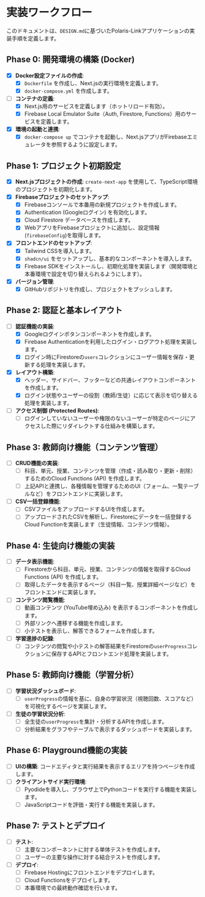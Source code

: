 # 実装ワークフロー

このドキュメントは、`DESIGN.md`に基づいたPolaris-Linkアプリケーションの実装手順を定義します。

## Phase 0: 開発環境の構築 (Docker)

- [x] **Docker設定ファイルの作成**:
  - [x] `Dockerfile` を作成し、Next.jsの実行環境を定義します。
  - [x] `docker-compose.yml` を作成します。
- [ ] **コンテナの定義**:
  - [x] Next.js用のサービスを定義します（ホットリロード有効）。
  - [x] Firebase Local Emulator Suite（Auth, Firestore, Functions）用のサービスを定義します。
- [x] **環境の起動と連携**:
  - [x] `docker-compose up` でコンテナを起動し、Next.jsアプリがFirebaseエミュレータを参照するように設定します。

## Phase 1: プロジェクト初期設定

- [x] **Next.jsプロジェクトの作成**: `create-next-app` を使用して、TypeScript環境のプロジェクトを初期化します。
- [x] **Firebaseプロジェクトのセットアップ**:
  - [x] Firebaseコンソールで本番用の新規プロジェクトを作成します。
  - [x] Authentication (Googleログイン) を有効化します。
  - [x] Cloud Firestore データベースを作成します。
  - [x] WebアプリをFirebaseプロジェクトに追加し、設定情報(`firebaseConfig`)を取得します。
- [x] **フロントエンドのセットアップ**:
  - [x] Tailwind CSSを導入します。
  - [x] `shadcn/ui` をセットアップし、基本的なコンポーネントを導入します。
  - [x] Firebase SDKをインストールし、初期化処理を実装します（開発環境と本番環境で設定を切り替えられるようにします）。
- [x] **バージョン管理**:
  - [x] GitHubリポジトリを作成し、プロジェクトをプッシュします。

## Phase 2: 認証と基本レイアウト

- [ ] **認証機能の実装**:
  - [x] Googleログインボタンコンポーネントを作成します。
  - [x] Firebase Authenticationを利用したログイン・ログアウト処理を実装します。
  - [x] ログイン時にFirestoreの`users`コレクションにユーザー情報を保存・更新する処理を実装します。
- [x] **レイアウト構築**:
  - [x] ヘッダー、サイドバー、フッターなどの共通レイアウトコンポーネントを作成します。
  - [x] ログイン状態やユーザーの役割（教師/生徒）に応じて表示を切り替える処理を実装します。
- [ ] **アクセス制御 (Protected Routes)**:
  - [ ] ログインしていないユーザーや権限のないユーザーが特定のページにアクセスした際にリダイレクトする仕組みを構築します。

## Phase 3: 教師向け機能（コンテンツ管理）

- [ ] **CRUD機能の実装**:
  - [ ] 科目、単元、授業、コンテンツを管理（作成・読み取り・更新・削除）するためのCloud Functions (API) を作成します。
  - [ ] 上記APIと連携し、各種情報を管理するためのUI（フォーム、一覧テーブルなど）をフロントエンドに実装します。
- [ ] **CSV一括登録機能**:
  - [ ] CSVファイルをアップロードするUIを作成します。
  - [ ] アップロードされたCSVを解析し、Firestoreにデータを一括登録するCloud Functionを実装します（生徒情報、コンテンツ情報）。

## Phase 4: 生徒向け機能の実装

- [ ] **データ表示機能**:
  - [ ] Firestoreから科目、単元、授業、コンテンツの情報を取得するCloud Functions (API) を作成します。
  - [ ] 取得したデータを表示するページ（科目一覧、授業詳細ページなど）をフロントエンドに実装します。
- [ ] **コンテンツ閲覧機能**:
  - [ ] 動画コンテンツ (YouTube埋め込み) を表示するコンポーネントを作成します。
  - [ ] 外部リンクへ遷移する機能を作成します。
  - [ ] 小テストを表示し、解答できるフォームを作成します。
- [ ] **学習進捗の記録**:
  - [ ] コンテンツの閲覧や小テストの解答結果をFirestoreの`userProgress`コレクションに保存するAPIとフロントエンド処理を実装します。

## Phase 5: 教師向け機能（学習分析）

- [ ] **学習状況ダッシュボード**:
  - [ ] `userProgress`の情報を基に、自身の学習状況（視聴回数、スコアなど）を可視化するページを実装します。
- [ ] **生徒の学習状況分析**:
  - [ ] 全生徒の`userProgress`を集計・分析するAPIを作成します。
  - [ ] 分析結果をグラフやテーブルで表示するダッシュボードを実装します。

## Phase 6: Playground機能の実装

- [ ] **UIの構築**: コードエディタと実行結果を表示するエリアを持つページを作成します。
- [ ] **クライアントサイド実行環境**:
  - [ ] Pyodideを導入し、ブラウザ上でPythonコードを実行する機能を実装します。
  - [ ] JavaScriptコードを評価・実行する機能を実装します。

## Phase 7: テストとデプロイ

- [ ] **テスト**:
  - [ ] 主要なコンポーネントに対する単体テストを作成します。
  - [ ] ユーザーの主要な操作に対する結合テストを作成します。
- [ ] **デプロイ**:
  - [ ] Firebase Hostingにフロントエンドをデプロイします。
  - [ ] Cloud Functionsをデプロイします。
  - [ ] 本番環境での最終動作確認を行います。
